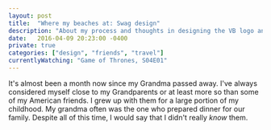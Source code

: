 ```yaml
---
layout: post
title:  "Where my beaches at: Swag design"
description: "About my process and thoughts in designing the VB logo and brand."
date:   2016-04-09 20:23:00 -0400
private: true
categories: ["design", "friends", "travel"]
currentlyWatching: "Game of Thrones, S04E01"
---
```

It's almost been a month now since my Grandma passed away. I've always considered myself close to my Grandparents or at least more so than some of my American friends. I grew up with them for a large portion of my childhood. My grandma often was the one who prepared dinner for our family. Despite all of this time, I would say that I didn't really *know* them. 